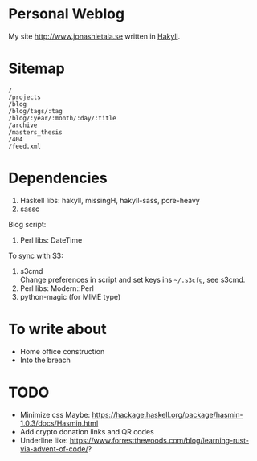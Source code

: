 Personal Weblog
===============

My site <http://www.jonashietala.se> written in [Hakyll][].

[Hakyll]: http://jaspervdj.be/hakyll/

Sitemap
=======

    /
    /projects
    /blog
    /blog/tags/:tag
    /blog/:year/:month/:day/:title
    /archive
    /masters_thesis
    /404
    /feed.xml

Dependencies
============

1. Haskell libs: hakyll, missingH, hakyll-sass, pcre-heavy
2. sassc

Blog script:
1. Perl libs: DateTime

To sync with S3:
1. s3cmd  
   Change preferences in script and set keys ins `~/.s3cfg`, see s3cmd.
2. Perl libs: Modern::Perl
3. python-magic (for MIME type)

To write about
==============

* Home office construction
* Into the breach


TODO
====

* Minimize css
  Maybe:
  https://hackage.haskell.org/package/hasmin-1.0.3/docs/Hasmin.html
* Add crypto donation links and QR codes
* Underline like: https://www.forrestthewoods.com/blog/learning-rust-via-advent-of-code/?


